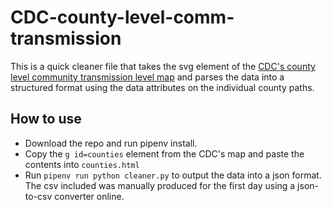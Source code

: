 # CDC-county-level-comm-transmission

This is a quick cleaner file that takes the svg element of the [CDC's county level community transmission level map](https://covid.cdc.gov/covid-data-tracker/#county-view) and parses the data into a structured format using the data attributes on the individual county paths.

## How to use

- Download the repo and run pipenv install.
- Copy the `g id=counties` element from the CDC's map and paste the contents into `counties.html`
- Run `pipenv run python cleaner.py` to output the data into a json format. The csv included was manually produced for the first day using a json-to-csv converter online. 

